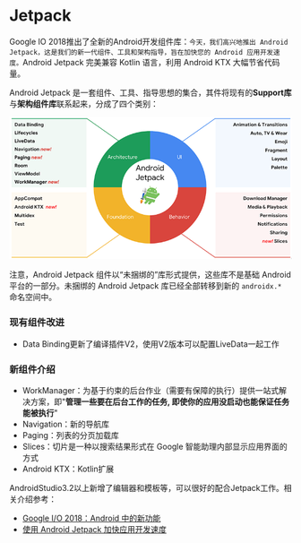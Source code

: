 # Jetpack

Google IO 2018推出了全新的Android开发组件库：`今天，我们高兴地推出 Android Jetpack，这是我们的新一代组件、工具和架构指导，旨在加快您的 Android 应用开发速度。`Android Jetpack 完美兼容 Kotlin 语言，利用 Android KTX 大幅节省代码量。

Android Jetpack 是一套组件、工具、指导思想的集合，其件将现有的**Support库**与**架构组件库**联系起来，分成了四个类别：

![](index_files/1526464911342jetpack.png)

注意，Android Jetpack 组件以“未捆绑的”库形式提供，这些库不是基础 Android 平台的一部分。未捆绑的 Android Jetpack 库已经全部转移到新的 `androidx.*` 命名空间中。

### 现有组件改进

- Data Binding更新了编译插件V2，使用V2版本可以配置LiveData一起工作

### 新组件介绍

*   WorkManager：为基于约束的后台作业（需要有保障的执行）提供一站式解决方案，即"**管理一些要在后台工作的任务, 即使你的应用没启动也能保证任务能被执行**"
*   Navigation：新的导航库
*   Paging：列表的分页加载库
*   Slices：切片是一种以搜索结果形式在 Google 智能助理内部显示应用界面的方式
*   Android KTX：Kotlin扩展


AndroidStudio3.2以上新增了编辑器和模板等，可以很好的配合Jetpack工作。相关介绍参考：

- [Google I/O 2018：Android 中的新功能](http://developers.googleblog.cn/2018/05/google-io-2018android.html "Google I/O 2018：Android 中的新功能")
- [使用 Android Jetpack 加快应用开发速度](http://developers.googleblog.cn/2018/05/android-jetpack.html "使用 Android Jetpack 加快应用开发速度")




